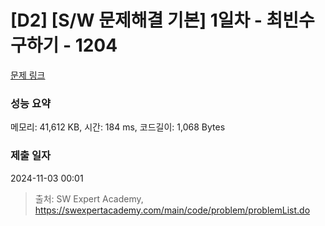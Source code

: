 # [D2] [S/W 문제해결 기본] 1일차 - 최빈수 구하기 - 1204 

[문제 링크](https://swexpertacademy.com/main/code/problem/problemDetail.do?contestProbId=AV13zo1KAAACFAYh) 

### 성능 요약

메모리: 41,612 KB, 시간: 184 ms, 코드길이: 1,068 Bytes

### 제출 일자

2024-11-03 00:01



> 출처: SW Expert Academy, https://swexpertacademy.com/main/code/problem/problemList.do